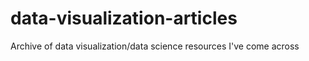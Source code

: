 # data-visualization-articles
Archive of data visualization/data science resources I've come across
